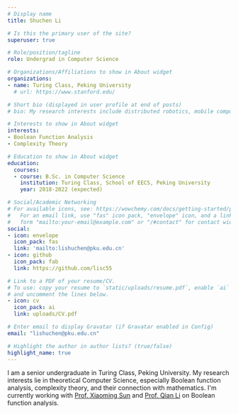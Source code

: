 ```yaml
---
# Display name
title: Shuchen Li 

# Is this the primary user of the site?
superuser: true

# Role/position/tagline
role: Undergrad in Computer Science

# Organizations/Affiliations to show in About widget
organizations:
- name: Turing Class, Peking University
  # url: https://www.stanford.edu/

# Short bio (displayed in user profile at end of posts)
# bio: My research interests include distributed robotics, mobile computing and programmable matter.

# Interests to show in About widget
interests:
- Boolean Function Analysis
- Complexity Theory

# Education to show in About widget
education:
  courses:
  - course: B.Sc. in Computer Science
    institution: Turing Class, School of EECS, Peking University
    year: 2018-2022 (expected)

# Social/Academic Networking
# For available icons, see: https://wowchemy.com/docs/getting-started/page-builder/#icons
#   For an email link, use "fas" icon pack, "envelope" icon, and a link in the
#   form "mailto:your-email@example.com" or "/#contact" for contact widget.
social:
- icon: envelope
  icon_pack: fas
  link: 'mailto:lishuchen@pku.edu.cn'
- icon: github
  icon_pack: fab
  link: https://github.com/lisc55

# Link to a PDF of your resume/CV.
# To use: copy your resume to `static/uploads/resume.pdf`, enable `ai` icons in `params.toml`, 
# and uncomment the lines below.
- icon: cv
  icon_pack: ai
  link: uploads/CV.pdf

# Enter email to display Gravatar (if Gravatar enabled in Config)
email: "lishuchen@pku.edu.cn"

# Highlight the author in author lists? (true/false)
highlight_name: true
---
```

 
I am a senior undergraduate in Turing Class, Peking University. My research interests lie in theoretical Computer Science, especially Boolean function analysis, complexity theory, and their connection with mathematics. I'm currently working with [Prof. Xiaoming Sun]() and [Prof. Qian Li](https://theory.ict.ac.cn/en/members/liqian/) on Boolean function analysis. 